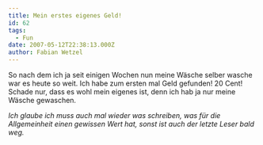 ```yaml
---
title: Mein erstes eigenes Geld!
id: 62
tags:
  - Fun
date: 2007-05-12T22:38:13.000Z
author: Fabian Wetzel
---
```


So nach dem ich ja seit einigen Wochen nun meine Wäsche selber wasche war es heute so weit. Ich habe zum ersten mal Geld gefunden! 20 Cent! Schade nur, dass es wohl mein eigenes ist, denn ich hab ja nur meine Wäsche gewaschen.

_Ich glaube ich muss auch mal wieder was schreiben, was für die Allgemeinheit einen gewissen Wert hat, sonst ist auch der letzte Leser bald weg._
